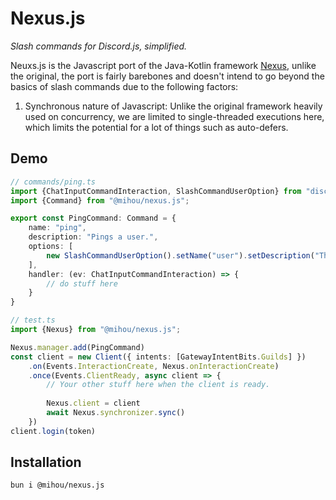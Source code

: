 # Nexus.js

*Slash commands for Discord.js, simplified.*

Neuxs.js is the Javascript port of the Java-Kotlin framework [Nexus](https://github.com/ShindouMihou/Nexus), unlike the original, the port 
is fairly barebones and doesn't intend to go beyond the basics of slash commands due to the following factors:
1. Synchronous nature of Javascript: Unlike the original framework heavily used on concurrency, 
we are limited to single-threaded executions here, which limits the potential for a lot of things such as auto-defers.

## Demo

```typescript
// commands/ping.ts
import {ChatInputCommandInteraction, SlashCommandUserOption} from "discord.js";
import {Command} from "@mihou/nexus.js";

export const PingCommand: Command = {
    name: "ping",
    description: "Pings a user.",
    options: [
        new SlashCommandUserOption().setName("user").setDescription("The user to pong.").setRequired(true)
    ],
    handler: (ev: ChatInputCommandInteraction) => {
        // do stuff here
    }
}
```

```typescript
// test.ts
import {Nexus} from "@mihou/nexus.js";

Nexus.manager.add(PingCommand)
const client = new Client({ intents: [GatewayIntentBits.Guilds] })
    .on(Events.InteractionCreate, Nexus.onInteractionCreate)
    .once(Events.ClientReady, async client => {
        // Your other stuff here when the client is ready.
        
        Nexus.client = client
        await Nexus.synchronizer.sync()
    })
client.login(token)
```

## Installation
```shell
bun i @mihou/nexus.js
```